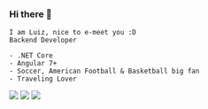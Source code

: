 ### Hi there 👋    
    
    I am Luiz, nice to e-meet you :D
    Backend Developer
    
    - .NET Core
    - Angular 7+
    - Soccer, American Football & Basketball big fan
    - Traveling Lover 


[<img src = "https://img.shields.io/badge/Gmail-D14836?style=for-the-badge&logo=gmail&logoColor=white">](mailto:luizsantana725@gmail.com) [<img src="https://img.shields.io/badge/linkedin-%230077B5.svg?&style=for-the-badge&logo=linkedin&logoColor=white" />](https://www.linkedin.com/in/luiz-santana-053928152/) [<img src = "https://img.shields.io/badge/instagram-%23E4405F.svg?&style=for-the-badge&logo=instagram&logoColor=white">](https://www.instagram.com/luizb_santana/) 
